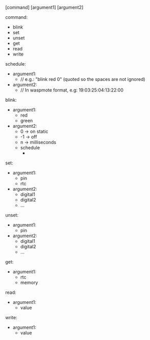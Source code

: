 [command] [argument1] [argument2]


command:
  - blink
  - set
  - unset
  - get
  - read
  - write

schedule:
  - argument1:
    - <command>  // e.g.: "blink red 0" (quoted so the spaces are not ignored)
  - argument2:
    - <datetime-value> // In waspmote format, e.g: 19:03:25:04:13:22:00

blink:
  - argument1:
    - red
    - green
  - argument2:
    - 0 -> on static
    - -1 -> off
    - n -> milliseconds
    - schedule
      - <toggle-date>

set:
  - argument1:
    - pin
    - rtc
  - argument2:
    - digital1
    - digital2
    - ...

unset:
  - argument1:
    - pin
  - argument2:
    - digital1
    - digital2
    - ...

get:
  - argument1:
    - rtc
    - memory

read:
  - argument1:
    - value

write:
  - argument1:
    - value
